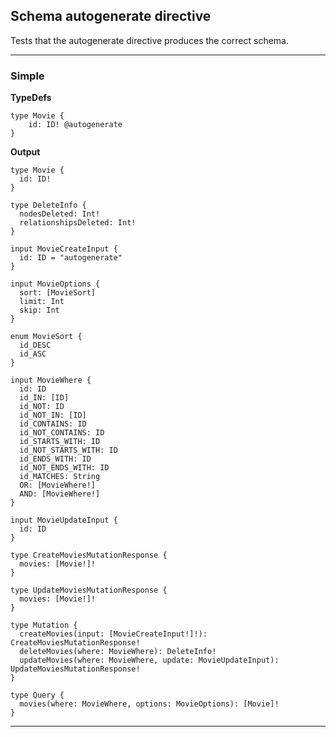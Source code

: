 ## Schema autogenerate directive

Tests that the autogenerate directive produces the correct schema.

---

### Simple

**TypeDefs**

```typedefs-input
type Movie {
    id: ID! @autogenerate
}
```

**Output**

```schema-output
type Movie {
  id: ID!
}

type DeleteInfo {
  nodesDeleted: Int!
  relationshipsDeleted: Int!
}

input MovieCreateInput {
  id: ID = "autogenerate"
}

input MovieOptions {
  sort: [MovieSort]
  limit: Int
  skip: Int
}

enum MovieSort {
  id_DESC
  id_ASC
}

input MovieWhere {
  id: ID
  id_IN: [ID]
  id_NOT: ID
  id_NOT_IN: [ID]
  id_CONTAINS: ID
  id_NOT_CONTAINS: ID
  id_STARTS_WITH: ID
  id_NOT_STARTS_WITH: ID
  id_ENDS_WITH: ID
  id_NOT_ENDS_WITH: ID
  id_MATCHES: String
  OR: [MovieWhere!]
  AND: [MovieWhere!]
}

input MovieUpdateInput {
  id: ID
}

type CreateMoviesMutationResponse {
  movies: [Movie!]!
}

type UpdateMoviesMutationResponse {
  movies: [Movie!]!
}

type Mutation {
  createMovies(input: [MovieCreateInput!]!): CreateMoviesMutationResponse!
  deleteMovies(where: MovieWhere): DeleteInfo!
  updateMovies(where: MovieWhere, update: MovieUpdateInput): UpdateMoviesMutationResponse!
}

type Query {
  movies(where: MovieWhere, options: MovieOptions): [Movie]!
}
```

---
